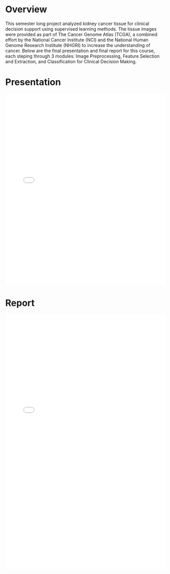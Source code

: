 # Overview

This semester long project analyzed kidney cancer tissue for clinical decision support using supervised learning methods. The tissue  images were provided as part of The Cancer Genome Atlas (TCGA), a combined effort by the National Cancer Institute (NCI) and the National Human Genome Research Institute (NHGRI) to increase the understanding of cancer. Below are the final presentation and final report for this course, each steping through 3 modules: Image Preprocessing, Feature Selection and Extraction, and Classification for Clinical Decision Making.

# Presentation

<embed src="TCGA_Final_Project_Presentation.pdf" width="100%" height="600">

<!-- <a href="TCGA_Final_Project_Presentation.pdf" target="_blank">Final Project Presentation</a> -->

# Report

<embed src="TCGA_Final_Project_Report.pdf" width="100%" height="800">

<!-- <a href="TCGA_Final_Project_Report.pdf" target="_blank">Final Project Report</a> -->
